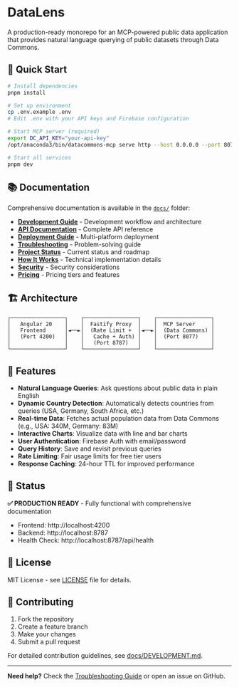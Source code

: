# DataLens

A production-ready monorepo for an MCP-powered public data application that provides natural language querying of public datasets through Data Commons.

## 🚀 Quick Start

```bash
# Install dependencies
pnpm install

# Set up environment
cp .env.example .env
# Edit .env with your API keys and Firebase configuration

# Start MCP server (required)
export DC_API_KEY="your-api-key"
/opt/anaconda3/bin/datacommons-mcp serve http --host 0.0.0.0 --port 8077

# Start all services
pnpm dev
```

## 📚 Documentation

Comprehensive documentation is available in the [`docs/`](docs/) folder:

- **[Development Guide](docs/DEVELOPMENT.md)** - Development workflow and architecture
- **[API Documentation](docs/API.md)** - Complete API reference
- **[Deployment Guide](docs/DEPLOYMENT.md)** - Multi-platform deployment
- **[Troubleshooting](docs/TROUBLESHOOTING.md)** - Problem-solving guide
- **[Project Status](docs/PROJECT_STATUS.md)** - Current status and roadmap
- **[How It Works](docs/HOW_IT_WORKS.md)** - Technical implementation details
- **[Security](docs/SECURITY.md)** - Security considerations
- **[Pricing](docs/PRICING.md)** - Pricing tiers and features

## 🏗️ Architecture

```
┌─────────────────┐    ┌─────────────────┐    ┌─────────────────┐
│   Angular 20    │    │  Fastify Proxy  │    │  MCP Server     │
│   Frontend      │◄──►│  (Rate Limit +  │◄──►│  (Data Commons) │
│   (Port 4200)   │    │   Cache + Auth) │    │  (Port 8077)    │
│                 │    │   (Port 8787)   │    │                 │
└─────────────────┘    └─────────────────┘    └─────────────────┘
```

## 🎯 Features

- **Natural Language Queries**: Ask questions about public data in plain English
- **Dynamic Country Detection**: Automatically detects countries from queries (USA, Germany, South Africa, etc.)
- **Real-time Data**: Fetches actual population data from Data Commons (e.g., USA: 340M, Germany: 83M)
- **Interactive Charts**: Visualize data with line and bar charts
- **User Authentication**: Firebase Auth with email/password
- **Query History**: Save and revisit previous queries
- **Rate Limiting**: Fair usage limits for free tier users
- **Response Caching**: 24-hour TTL for improved performance

## 🚀 Status

**✅ PRODUCTION READY** - Fully functional with comprehensive documentation

- Frontend: http://localhost:4200
- Backend: http://localhost:8787
- Health Check: http://localhost:8787/api/health

## 📄 License

MIT License - see [LICENSE](LICENSE) file for details.

## 🤝 Contributing

1. Fork the repository
2. Create a feature branch
3. Make your changes
4. Submit a pull request

For detailed contribution guidelines, see [docs/DEVELOPMENT.md](docs/DEVELOPMENT.md).

---

**Need help?** Check the [Troubleshooting Guide](docs/TROUBLESHOOTING.md) or open an issue on GitHub.
